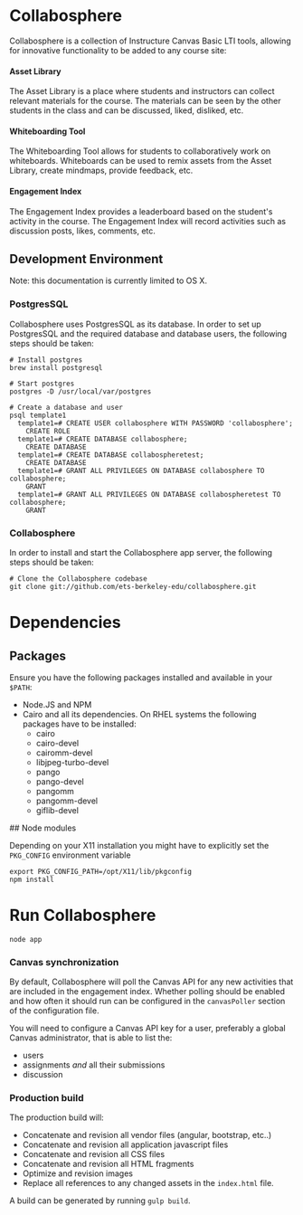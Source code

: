# Collabosphere

Collabosphere is a collection of Instructure Canvas Basic LTI tools, allowing for innovative functionality to be added to any course site:

#### Asset Library

The Asset Library is a place where students and instructors can collect relevant materials for the course. The materials can  be seen by the other students in the class and can be discussed, liked, disliked, etc.

#### Whiteboarding Tool

The Whiteboarding Tool allows for students to collaboratively work on whiteboards. Whiteboards can be used to remix assets from the Asset Library, create mindmaps, provide feedback, etc.

#### Engagement Index

The Engagement Index provides a leaderboard based on the student's activity in the course. The Engagement Index will record activities such as discussion posts, likes, comments, etc.

## Development Environment

Note: this documentation is currently limited to OS X.

### PostgresSQL

Collabosphere uses PostgresSQL as its database. In order to set up PostgresSQL and the required database and database users, the following steps should be taken:

```
# Install postgres
brew install postgresql

# Start postgres
postgres -D /usr/local/var/postgres

# Create a database and user
psql template1
  template1=# CREATE USER collabosphere WITH PASSWORD 'collabosphere';
    CREATE ROLE
  template1=# CREATE DATABASE collabosphere;
    CREATE DATABASE
  template1=# CREATE DATABASE collabospheretest;
    CREATE DATABASE
  template1=# GRANT ALL PRIVILEGES ON DATABASE collabosphere TO collabosphere;
    GRANT
  template1=# GRANT ALL PRIVILEGES ON DATABASE collabospheretest TO collabosphere;
    GRANT
```

### Collabosphere

In order to install and start the Collabosphere app server, the following steps should be taken:

```
# Clone the Collabosphere codebase
git clone git://github.com/ets-berkeley-edu/collabosphere.git
```

# Dependencies

## Packages

Ensure you have the following packages installed and available in your `$PATH`:

 * Node.JS and NPM
 * Cairo and all its dependencies. On RHEL systems the following packages have to be installed:
   - cairo
   - cairo-devel
   - cairomm-devel
   - libjpeg-turbo-devel
   - pango
   - pango-devel
   - pangomm
   - pangomm-devel
   - giflib-devel

## Node modules

Depending on your X11 installation you might have to explicitly set the `PKG_CONFIG` environment variable

```
export PKG_CONFIG_PATH=/opt/X11/lib/pkgconfig
npm install
```

# Run Collabosphere

```
node app
```

### Canvas synchronization

By default, Collabosphere will poll the Canvas API for any new activities that are included in the
engagement index. Whether polling should be enabled and how often it should run can be configured
in the `canvasPoller` section of the configuration file.

You will need to configure a Canvas API key for a user, preferably a global Canvas administrator, that is able to list the:
 - users
 - assignments *and* all their submissions
 - discussion

### Production build

The production build will:
 - Concatenate and revision all vendor files (angular, bootstrap, etc..)
 - Concatenate and revision all application javascript files
 - Concatenate and revision all CSS files
 - Concatenate and revision all HTML fragments
 - Optimize and revision images
 - Replace all references to any changed assets in the `index.html` file.

A build can be generated by running `gulp build`.
